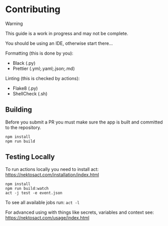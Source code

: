 # Contributing

> [!WARNING]  
> This guide is a work in progress and may not be complete.

You should be using an IDE, otherwise start there...

Formatting (this is done by you):

- Black (.py)
- Prettier (.yml;.yaml;.json;.md)

Linting (this is checked by actions):

- Flake8 (.py)
- ShellCheck (.sh)

## Building

Before you submit a PR you must make sure the app is built and committed to the repository.

```shell
npm install
npm run build
```

## Testing Locally

To run actions locally you need to install act: https://nektosact.com/installation/index.html

```shell
npm install
npm run build:watch
act -j test -e event.json
```

To see all available jobs run: `act -l`

For advanced using with things like secrets, variables and context see: https://nektosact.com/usage/index.html
